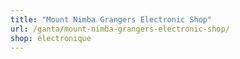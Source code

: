 ```yaml
---
title: "Mount Nimba Grangers Electronic Shop"
url: /ganta/mount-nimba-grangers-electronic-shop/
shop: électronique
---
```

